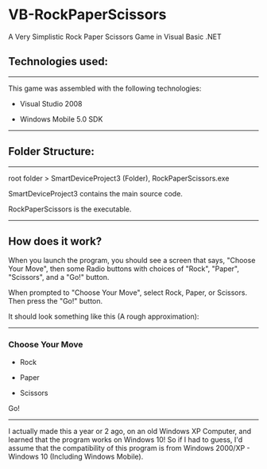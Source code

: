 # VB-RockPaperScissors
A Very Simplistic Rock Paper Scissors Game in Visual Basic .NET

## Technologies used:

---------------------------------------------------------------------------------------------------------

This game was assembled with the following technologies:

* Visual Studio 2008

* Windows Mobile 5.0 SDK

---------------------------------------------------------------------------------------------------------

## Folder Structure:

---------------------------------------------------------------------------------------------------------

root folder > SmartDeviceProject3 (Folder), RockPaperScissors.exe 

SmartDeviceProject3 contains the main source code.

RockPaperScissors is the executable.  

---------------------------------------------------------------------------------------------------------

## How does it work?

When you launch the program, you should see a screen that says, "Choose Your Move", then some Radio buttons with choices of "Rock", "Paper", "Scissors", and a "Go!" button.  

When prompted to "Choose Your Move", select Rock, Paper, or Scissors.  Then press the "Go!" button.

It should look something like this (A rough approximation):

---------------------------------------------------------------------------------------------------------

### Choose Your Move

* Rock

* Paper

* Scissors


        
Go!
         
---------------------------------------------------------------------------------------------------------

I actually made this a year or 2 ago, on an old Windows XP Computer, and learned that the program works on Windows 10!  So if I had to guess, I'd assume that the compatibility of this program is from Windows 2000/XP - Windows 10 (Including Windows Mobile).  

